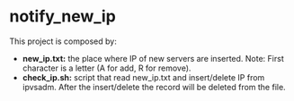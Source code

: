 # notify_new_ip
This project is composed by:
 - **new_ip.txt:** the place where IP of new servers are inserted. Note: First character is a letter (A for add, R for remove).
 - **check_ip.sh:** script that read new_ip.txt and insert/delete IP from ipvsadm. After the insert/delete the record will be deleted from the file.
